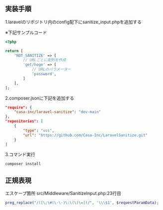 ## 実装手順
1.laravelのリポジトリ内のconfig配下にsanitize_input.phpを追加する

※下記サンプルコード

```php
<?php

return [
    'NOT_SANITIZE' => [
        // URLごとに配列を作成
        'get/hoge' => [
            // URLのパラメーター
            'password',
        ]
    ],
];
```

2.composer.jsonに下記を追加する

```json
"require": {
    "casa-inc/laravel-sanitize": "dev-main"
},
"repositories": [
    {
        "type": "vcs",
        "url": "https://github.com/Casa-Inc/LaravelSanitize.git"
    }
]
```
3.コマンド実行

```
composer install
```

## 正規表現
エスケープ箇所 src/Middleware/SanitizeInput.php:23行目
```php
preg_replace("/([\;\#(\-\-)\:\(\)\=])/", '\\\$1', $requestParamData);
```